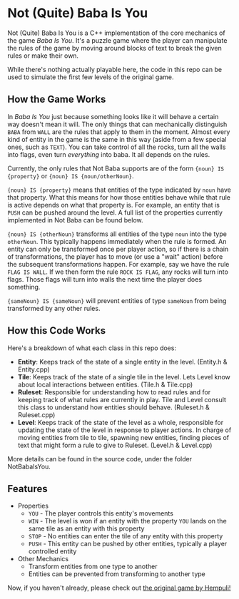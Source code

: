 # Not (Quite) Baba Is You

Not (Quite) Baba Is You is a C++ implementation of the core mechanics of the game *Baba Is You*. It's a puzzle game where the player can manipulate the rules of the game by moving around blocks of text to break the given rules or make their own.

While there's nothing actually playable here, the code in this repo can be used to simulate the first few levels of the original game.

## How the Game Works

In *Baba Is You* just because something looks like it will behave a certain way doesn't mean it will. The only things that can mechanically distinguish `BABA` from `WALL` are the rules that apply to them in the moment. Almost every kind of entity in the game is the same in this way (aside from a few special ones, such as `TEXT`). You can take control of all the rocks, turn all the walls into flags, even turn *everything* into baba. It all depends on the rules.

Currently, the only rules that Not Baba supports are of the form `{noun} IS {property}` or `{noun} IS {noun/otherNoun}`.

`{noun} IS {property}` means that entities of the type indicated by `noun` have that property. What this means for how those entities behave while that rule is active depends on what that property is. For example, an entity that is `PUSH` can be pushed around the level. A full list of the properties currently implemented in Not Baba can be found below.

`{noun} IS {otherNoun}` transforms all entities of the type `noun` into the type `otherNoun`. This typically happens immediately when the rule is formed. An entity can only be transformed once per player action, so if there is a chain of transformations, the player has to move (or use a "wait" action) before the subsequent transformations happen. For example, say we have the rule `FLAG IS WALL`. If we then form the rule `ROCK IS FLAG`, any rocks will turn into flags. Those flags will turn into walls the next time the player does something.

`{sameNoun} IS {sameNoun}` will prevent entities of type `sameNoun` from being transformed by any other rules. 

## How this Code Works

Here's a breakdown of what each class in this repo does:

* **Entity**: Keeps track of the state of a single entity in the level. (Entity.h & Entity.cpp)
* **Tile**: Keeps track of the state of a single tile in the level. Lets Level know about local interactions between entities. (Tile.h & Tile.cpp)
* **Ruleset**: Responsible for understanding how to read rules and for keeping track of what rules are currently in play. Tile and Level consult this class to understand how entities should behave. (Ruleset.h & Ruleset.cpp)
* **Level**: Keeps track of the state of the level as a whole, responsible for updating the state of the level in response to player actions. In charge of moving entities from tile to tile, spawning new entities, finding pieces of text that might form a rule to give to Ruleset. (Level.h & Level.cpp)

More details can be found in the source code, under the folder NotBabaIsYou. 

## Features

* Properties
  * `YOU` - The player controls this entity's movements
  * `WIN` - The level is won if an entity with the property `YOU` lands on the same tile as an entity with this property
  * `STOP` - No entities can enter the tile of any entity with this property
  * `PUSH` - This entity can be pushed by other entities, typically a player controlled entity
* Other Mechanics
  * Transform entities from one type to another
  * Entities can be prevented from transforming to another type

Now, if you haven't already, please check out [the original game by Hempuli!](https://hempuli.com/baba/)
